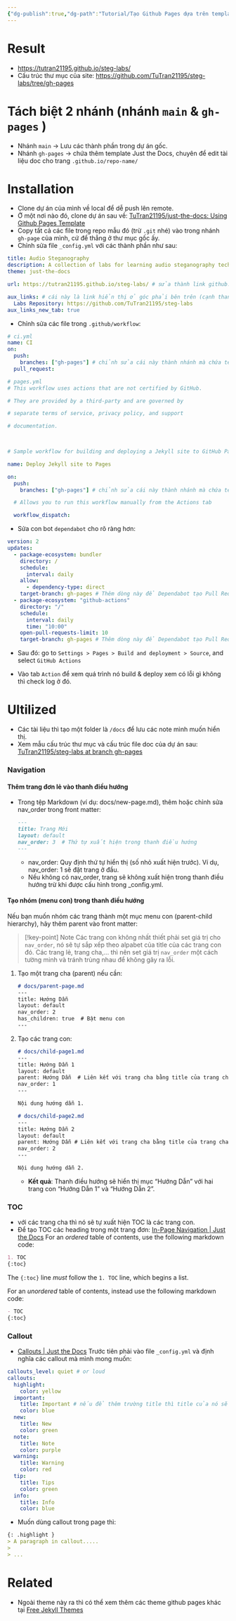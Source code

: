 ```yaml
---
{"dg-publish":true,"dg-path":"Tutorial/Tạo Github Pages dựa trên template.md","permalink":"/tutorial/tao-github-pages-dua-tren-template/","title":"Tạo Github Pages dựa trên template Just the Docs","tags":["tutorial"],"created":"2025-09-07T23:28:44.831+07:00"}
---
```



# Result
- https://tutran21195.github.io/steg-labs/
- Cấu trúc thư mục của site: https://github.com/TuTran21195/steg-labs/tree/gh-pages

# Tách biệt 2 nhánh (nhánh `main` & `gh-pages` )

- Nhánh `main` → Lưu các thành phần trong dự án gốc.
- Nhánh `gh-pages` → chứa thêm template Just the Docs, chuyên để edit tài liệu doc cho trang `.github.io/repo-name/`

# Installation
- Clone dự án của mình về local để dễ push lên remote.
- Ở một nơi nào đó, clone dự án sau về: [TuTran21195/just-the-docs: Using Github Pages Template](https://github.com/TuTran21195/just-the-docs/)
- Copy tất cả các file trong repo mẫu đó (trừ `.git` nhé) vào trong nhánh `gh-page` của mình, cứ để thẳng ở thư mục gốc ấy.
- Chỉnh sửa file `_config.yml` với các thành phần như sau:

```yml
title: Audio Steganography
description: A collection of labs for learning audio steganography techniques.
theme: just-the-docs

url: https://tutran21195.github.io/steg-labs/ # sửa thành link github.io của mình

aux_links: # cái này là link hiển thị ở góc phải bên trên (cạnh thanh search của site github.io). Xóa hẳn nó đi nếu ko cần đến.
  Labs Repository: https://github.com/TuTran21195/steg-labs
aux_links_new_tab: true

```

- Chỉnh sửa các file trong `.github/workflow`:
```yml
# ci.yml
name: CI
on:
  push:
    branches: ["gh-pages"] # chỉnh sửa cái này thành nhánh mà chứa template Just the Doc để nó build khi có gì đó push lên nhánh này. Theo hướng dẫn này thì để nguyên là "gh-pages" là oke.
  pull_request:
```

```yml
# pages.yml
# This workflow uses actions that are not certified by GitHub.

# They are provided by a third-party and are governed by

# separate terms of service, privacy policy, and support

# documentation.

  

# Sample workflow for building and deploying a Jekyll site to GitHub Pages

name: Deploy Jekyll site to Pages

on:
  push:
    branches: ["gh-pages"] # chỉnh sửa cái này thành nhánh mà chứa template Just the Doc để nó build khi có gì đó push lên nhánh này. Theo hướng dẫn này thì để nguyên là "gh-pages" là oke.

  # Allows you to run this workflow manually from the Actions tab

  workflow_dispatch:
```

- Sửa con bot `dependabot` cho rõ ràng hơn:
```yml
version: 2
updates:
  - package-ecosystem: bundler
    directory: /
    schedule:
      interval: daily
    allow:
      - dependency-type: direct
    target-branch: gh-pages # Thêm dòng này để Dependabot tạo Pull Request cho nhánh gh-pages
  - package-ecosystem: "github-actions"
    directory: "/"
    schedule:
      interval: daily
      time: "10:00"
    open-pull-requests-limit: 10
    target-branch: gh-pages # Thêm dòng này để Dependabot tạo Pull Request cho nhánh gh-pages
```

- Sau đó: go to `Settings > Pages > Build and deployment > Source`, and select `GitHub Actions`

- Vào tab `Action` để xem quá trình nó build & deploy xem có lỗi gì không thì check log ở đó.

# Ultilized
- Các tài liệu thì tạo một folder là `/docs` để lưu các note mình muốn hiển thị.
- Xem mẫu cấu trúc thư mục và cấu trúc file doc của dự án sau: [TuTran21195/steg-labs at branch gh-pages](https://github.com/TuTran21195/steg-labs/tree/gh-pages)
### Navigation
#### Thêm trang đơn lẻ vào thanh điều hướng

- Trong tệp Markdown (ví dụ: docs/new-page.md), thêm hoặc chỉnh sửa nav_order trong front matter:
    
    ```markdown
    ---
    title: Trang Mới
    layout: default
    nav_order: 3  # Thứ tự xuất hiện trong thanh điều hướng
    ---
    ```
    
    - nav_order: Quy định thứ tự hiển thị (số nhỏ xuất hiện trước). Ví dụ, nav_order: 1 sẽ đặt trang ở đầu.
    - Nếu không có nav_order, trang sẽ không xuất hiện trong thanh điều hướng trừ khi được cấu hình trong _config.yml.

#### Tạo nhóm (menu con) trong thanh điều hướng

Nếu bạn muốn nhóm các trang thành một mục menu con (parent-child hierarchy), hãy thêm parent vào front matter:

> [!key-point] Note
> Các trang con không nhất thiết phải set giá trị cho `nav_order`, nó sẽ tự sắp xếp theo alpabet của title của các trang con đó.
> Các trang lẻ, trang cha,... thì nên set giá trị `nav_order` một cách tường minh và tránh trùng nhau để không gây ra lỗi.

1. Tạo một trang cha (parent) nếu cần:
    
    
    
    ```markdown
    # docs/parent-page.md
    ---
    title: Hướng Dẫn
    layout: default
    nav_order: 2
    has_children: true  # Bật menu con
    ---
    ```
    
2. Tạo các trang con:
    
    
    
    ```markdown
    # docs/child-page1.md
    ---
    title: Hướng Dẫn 1
    layout: default
    parent: Hướng Dẫn  # Liên kết với trang cha bằng title của trang cha
    nav_order: 1
    ---
    
    Nội dung hướng dẫn 1.
    ```
    
    
    
    ```markdown
    # docs/child-page2.md
    ---
    title: Hướng Dẫn 2
    layout: default
    parent: Hướng Dẫn # Liên kết với trang cha bằng title của trang cha
    nav_order: 2 
    ---
    
    Nội dung hướng dẫn 2.
    ```
    
    - **Kết quả**: Thanh điều hướng sẽ hiển thị mục “Hướng Dẫn” với hai trang con “Hướng Dẫn 1” và “Hướng Dẫn 2”.

### TOC
- với các trang cha thì nó sẽ tự xuất hiện TOC là các trang con.
- Để tạo TOC các heading trong một trang đơn: [In-Page Navigation | Just the Docs](https://just-the-docs.com/docs/navigation/in-page/)
For an _ordered_ table of contents, use the following markdown code:

``` markdown
1. TOC
{:toc}
```

The `{:toc}` line _must_ follow the `1. TOC` line, which begins a list.

For an _unordered_ table of contents, instead use the following markdown code:

``` markdown
- TOC
{:toc}
```

### Callout
- [Callouts | Just the Docs](https://just-the-docs.com/docs/ui-components/callouts/)
Trước tiên phải vào file `_config.yml` và định nghĩa các callout mà mình mong muốn:
```yml
callouts_level: quiet # or loud
callouts:
  highlight:
    color: yellow
  important:
    title: Important # nếu để thêm trường title thì title của nó sẽ luôn là chữ này
    color: blue
  new:
    title: New
    color: green
  note:
    title: Note
    color: purple
  warning:
    title: Warning
    color: red
  tip:
    title: Tips
    color: green
  info:
    title: Info
    color: blue
```

- Muốn dùng callout trong page thì:
```markdown
{: .highlight }
> A paragraph in callout.....
> 
> ...
```

# Related
- Ngoài theme này ra thì có thể xem thêm các theme github pages khác tại [Free Jekyll Themes](https://jekyllthemes.io/free)